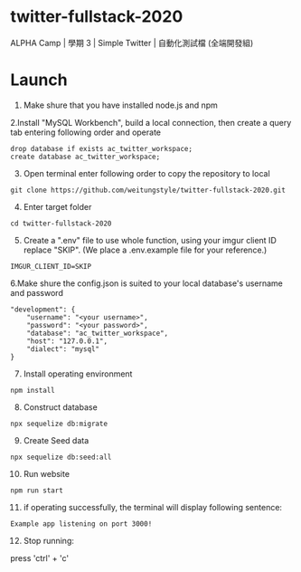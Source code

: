 # twitter-fullstack-2020

ALPHA Camp | 學期 3 | Simple Twitter | 自動化測試檔 (全端開發組)

# Launch

1. Make shure that you have installed node.js and npm

2.Install "MySQL Workbench", build a local connection, then create a query tab entering following order and operate

```
drop database if exists ac_twitter_workspace;
create database ac_twitter_workspace;
```

3. Open terminal enter following order to copy the repository to local

```
git clone https://github.com/weitungstyle/twitter-fullstack-2020.git
```

4. Enter target folder

```
cd twitter-fullstack-2020
```

5. Create a ".env" file to use whole function, using your imgur client ID replace "SKIP". (We place a .env.example file for your reference.)

```
IMGUR_CLIENT_ID=SKIP
```

6.Make shure the config.json is suited to your local database's username and password

```
"development": {
    "username": "<your username>",
    "password": "<your password>",
    "database": "ac_twitter_workspace",
    "host": "127.0.0.1",
    "dialect": "mysql"
}
```

7. Install operating environment

```
npm install
```

8. Construct database

```
npx sequelize db:migrate
```

9. Create Seed data

```
npx sequelize db:seed:all
```

10. Run website

```
npm run start
```

11. if operating successfully, the terminal will display following sentence:

```
Example app listening on port 3000!
```

12. Stop running:

press 'ctrl' + 'c'
